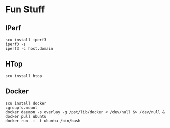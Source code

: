 # Fun Stuff

## IPerf

```
scu install iperf3
iperf3 -s
iperf3 -c host.domain
```

## HTop

```
scu install htop
```

## Docker

```
scu install docker
cgroupfs.mount
docker daemon -s overlay -g /pst/lib/docker < /dev/null &> /dev/null &
docker pull ubuntu
docker run -i -t ubuntu /bin/bash
```
